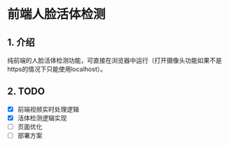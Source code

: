 # 前端人脸活体检测

## 1. 介绍

纯前端的人脸活体检测功能，可直接在浏览器中运行（打开摄像头功能如果不是https的情况下只能使用localhost）。

## 2. TODO

- [x] 前端视频实时处理逻辑
- [x] 活体检测逻辑实现
- [ ] 页面优化
- [ ] 部署方案
